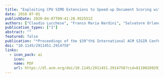 ```yaml
---
title: "Exploiting CPU SIMD Extensions to Speed-up Document Scoring with Tree Ensembles"
date: 2016-07-01
publishDate: 2020-04-07T09:41:20.952551Z
authors: ["Claudio Lucchese", "Franco Maria Nardini", "Salvatore Orlando", "Raffaele Perego", "Nicola Tonellotto", "Rossano Venturini"]
publication_types: ["1"]
abstract: ""
featured: false
publication: "*Proceedings of the $39^th$ International ACM SIGIR Conference on Research and Development in Information Retrieval (SIGIR 2016)*"
doi: "10.1145/2911451.2914758"
links:
  - icon_pack: ai
    icon:
    name: PDF
    url: https://dl.acm.org/doi/10.1145/2911451.2914758?cid=81100289293
---
```

